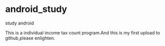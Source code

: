 android_study
=============

study android

This is a  individual income tax count program.And this is my first upload to github,please enlighten.
